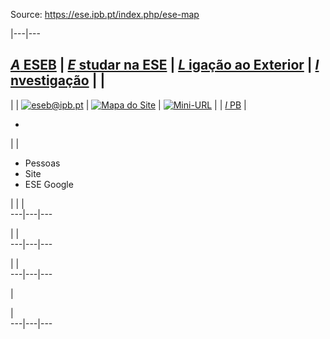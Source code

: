 Source: https://ese.ipb.pt/index.php/ese-map

|---|---  
  
[_A_ ESEB](/index.php/ese/a-eseb "A ESEB") | [_E_ studar na ESE](/index.php/ese/estudar-na-ese "Estudar na ESE") | [_L_ igação ao Exterior](/index.php/ese/ligacao-ao-exterior "Ligação ao Exterior") | [_I_ nvestigação](/index.php/ese/investigacao "Investigação") |  |   
---  
|  | [![eseb@ipb.pt](/templates/ese-template-geral/images/mail.png)](mailto:eseb@ipb.pt?subject=Portal%20ESE "eseb@ipb.pt") | [![Mapa do Site](/templates/ese-template-geral/images/mapa.png)](/index.php/ese-map "Mapa do Site") | [![Mini-URL](/templates/ese-template-geral/images/miniurl.png)](javascript:; "Mini-URL") |  | [_I_ PB](http://www.ipb.pt "Instituto Politécnico de Bragança") |   
  
  *   

| | 

  * Pessoas
  * Site
  * ESE Google

| | |   
---|---|---  
  
| |   
---|---|---  
  
| |   
---|---|---  
  
  | 

  

  |    
---|---|---  
  

